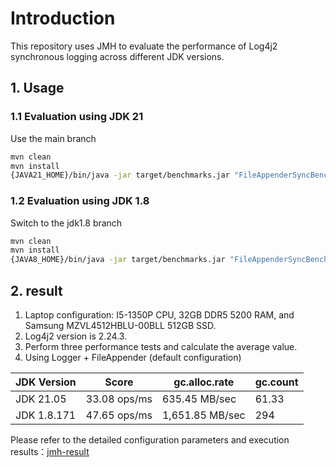 # Introduction

This repository uses JMH to evaluate the performance of Log4j2 synchronous logging across different JDK versions.

## 1. Usage

### 1.1 Evaluation using JDK 21

Use the main branch

```bash
mvn clean
mvn install
{JAVA21_HOME}/bin/java -jar target/benchmarks.jar "FileAppenderSyncBenchmark.*" -jvmArgs "-Xmx2g -Xms2g" -f 2 -t 16 -w 10 -wi 2 -r 30 -i 2 -to 300 -prof gc -rf json
```


### 1.2 Evaluation using JDK 1.8

Switch to the jdk1.8 branch

```bash
mvn clean
mvn install
{JAVA8_HOME}/bin/java -jar target/benchmarks.jar "FileAppenderSyncBenchmark.*" -jvmArgs "-Xmx2g -Xms2g" -f 2 -t 16 -w 10 -wi 2 -r 30 -i 2 -to 300 -prof gc -rf json
```

## 2. result

1. Laptop configuration: I5-1350P CPU, 32GB DDR5 5200 RAM, and Samsung MZVL4512HBLU-00BLL 512GB SSD.
2. Log4j2 version is 2.24.3.
3. Perform three performance tests and calculate the average value.
4. Using Logger + FileAppender (default configuration)

| **JDK Version** | **Score**    | **gc.alloc.rate** | **gc.count** |
| --------------- | ------------ | ----------------- | ------------ |
| JDK 21.05       | 33.08 ops/ms | 635.45 MB/sec     | 61.33        |
| JDK 1.8.171     | 47.65 ops/ms | 1,651.85 MB/sec   | 294          |

Please refer to the detailed configuration parameters and execution results：[jmh-result](jmh-result)